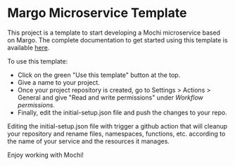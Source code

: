 Margo Microservice Template
===========================

This project is a template to start developing a Mochi microservice based on Margo.
The complete documentation to get started using this template is available
[here](https://mochi.readthedocs.io/en/latest/templates/01_margo.html).

To use this template:
- Click on the green "Use this template" button at the top.
- Give a name to your project.
- Once your project repository is created, go to Settings > Actions > General and give "Read and write permissions" under *Workflow permissions*.
- Finally, edit the initial-setup.json file and push the changes to your repo.

Editing the initial-setup.json file with trigger a github action that will
cleanup your repository and rename files, namespaces, functions, etc. according
to the name of your service and the resources it manages.

Enjoy working with Mochi!
